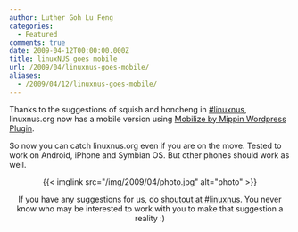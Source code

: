 ```yaml
---
author: Luther Goh Lu Feng
categories:
  - Featured
comments: true
date: 2009-04-12T00:00:00.000Z
title: linuxNUS goes mobile
url: /2009/04/linuxnus-goes-mobile/
aliases:
  - /2009/04/12/linuxnus-goes-mobile/
---
```


Thanks to the suggestions of squish and honcheng in <a href="//www.mibbit.com/?server=irc.freenode.net&nick=put_ur_name&pass=&channel=%23linuxnus">#linuxnus</a>, linuxnus.org now has a mobile version using <a href="//code.google.com/p/mippin-dev/wiki/WordPressPlugin">Mobilize by Mippin Wordpress Plugin</a>.

So now you can catch linuxnus.org even if you are on the move. Tested to work on Android, iPhone and Symbian OS. But other phones should work as well.

<div align="center">
<p>{{< imglink src="/img/2009/04/photo.jpg" alt="photo" >}}</p?</div>

If you have any suggestions for us, do <a href="//www.mibbit.com/?server=irc.freenode.net&nick=put_ur_name&pass=&channel=%23linuxnus">shoutout at #linuxnus</a>. You never know who may be interested to work with you to make that suggestion a reality :)
